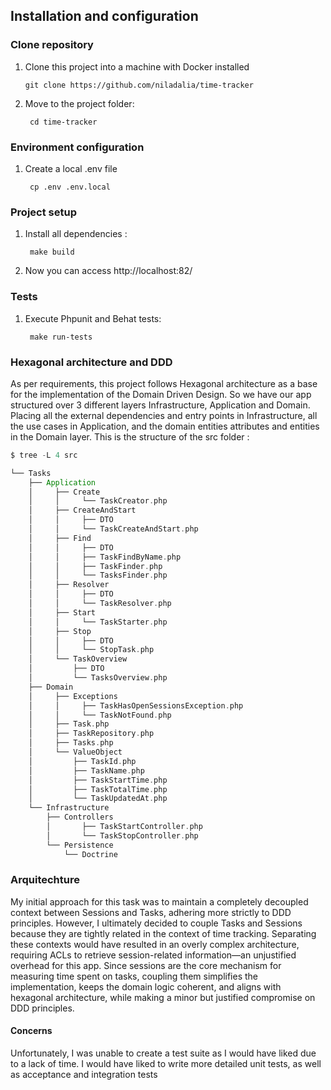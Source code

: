 
## Installation and configuration

### Clone repository

1. Clone this project into a machine with
   Docker installed

       git clone https://github.com/niladalia/time-tracker

2. Move to the project folder:

        cd time-tracker

### Environment configuration

1. Create a local .env file

        cp .env .env.local

### Project setup

1. Install all dependencies :

        make build


3. Now you can access http://localhost:82/

###  Tests

1. Execute Phpunit and Behat tests:

        make run-tests

### Hexagonal architecture and DDD
As per requirements, this project follows Hexagonal architecture as a base for the implementation of the Domain Driven Design.
So we have our app structured over 3 different layers  Infrastructure, Application and Domain. Placing all the
external dependencies and entry points in Infrastructure, all the use cases in Application, and the domain entities
attributes and entities in the Domain layer.
This is the structure of the src folder :

```scala
$ tree -L 4 src

└── Tasks
    ├── Application
    │     ├── Create
    │     │     └── TaskCreator.php
    │     ├── CreateAndStart
    │     │     ├── DTO
    │     │     └── TaskCreateAndStart.php
    │     ├── Find
    │     │     ├── DTO
    │     │     ├── TaskFindByName.php
    │     │     ├── TaskFinder.php
    │     │     └── TasksFinder.php
    │     ├── Resolver
    │     │     ├── DTO
    │     │     └── TaskResolver.php
    │     ├── Start
    │     │     └── TaskStarter.php
    │     ├── Stop
    │     │     ├── DTO
    │     │     └── StopTask.php
    │     └── TaskOverview
    │         ├── DTO
    │         └── TasksOverview.php
    ├── Domain
    │     ├── Exceptions
    │     │     ├── TaskHasOpenSessionsException.php
    │     │     └── TaskNotFound.php
    │     ├── Task.php
    │     ├── TaskRepository.php
    │     ├── Tasks.php
    │     └── ValueObject
    │         ├── TaskId.php
    │         ├── TaskName.php
    │         ├── TaskStartTime.php
    │         ├── TaskTotalTime.php
    │         └── TaskUpdatedAt.php
    └── Infrastructure
        ├── Controllers
        │       ├── TaskStartController.php
        │       └── TaskStopController.php
        └── Persistence
            └── Doctrine

```

### Arquitechture

My initial approach for this task was to maintain a completely decoupled 
context between Sessions and Tasks, adhering more strictly to DDD principles. 
However, I ultimately decided to couple Tasks and Sessions because they are 
tightly related in the context of time tracking. Separating these contexts 
would have resulted in an overly complex architecture, 
requiring ACLs to retrieve session-related information—an unjustified 
overhead for this app. Since sessions are the core mechanism for measuring 
time spent on tasks, coupling them simplifies the implementation, keeps the 
domain logic coherent, and aligns with hexagonal architecture, while making 
a minor but justified compromise on DDD principles.

#### Concerns

Unfortunately, I was unable to create a test suite as I 
would have liked due to a lack of time. I would have liked 
to write more detailed unit tests, as well as acceptance 
and integration tests
